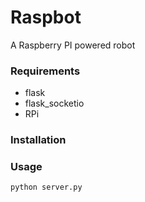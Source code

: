 # Raspbot

A Raspberry PI powered robot

### Requirements

- flask
- flask_socketio
- RPi

### Installation

### Usage

```bash
python server.py

```
